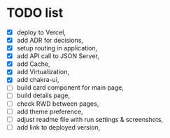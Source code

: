 # TODO list
- [x] deploy to Vercel,
- [x] add ADR for decisions,
- [x] setup routing in application,
- [x] add API call to JSON Server,
- [x] add Cache,
- [x] add Virtualization,
- [x] add chakra-ui,
- [ ] build card component for main page,
- [ ] build details page,
- [ ] check RWD between pages,
- [ ] add theme preference,
- [ ] adjust readme file with run settings & screenshots,
- [ ] add link to deployed version,